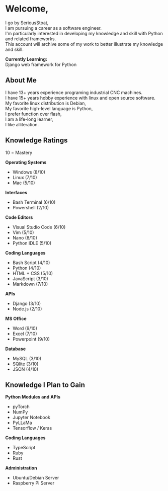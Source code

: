 # Welcome, 
I go by SeriousStoat,  
I am pursuing a career as a software engineer.  
I'm particularly interested in developing my knowledge and skill with Python and related frameworks.  
This account will archive some of my work to better illustrate my knowledge and skill.

**Currently Learning:**  
Django web framework for Python

## About Me
I have 13+ years experience programing industrial CNC machines.  
I have 15+ years hobby experience with linux and open source software.  
My favorite linux distribution is Debian,  
My favorite high-level language is Python,  
I prefer function over flash,  
I am a life-long learner,  
I like alliteration.

## Knowledge Ratings
10 = Mastery

**Operating Systems**
- Windows (8/10)
- Linux (7/10)
- Mac (5/10)

**Interfaces**
- Bash Terminal (6/10)
- Powershell (2/10)

**Code Editors**
- Visual Studio Code (6/10)
- Vim (5/10)
- Nano (8/10)
- Python IDLE (5/10)

**Coding Languages**
- Bash Script (4/10)
- Python (4/10)
- HTML + CSS (5/10)
- JavaScript (3/10)
- Markdown (7/10)

**APIs**
- Django (3/10)
- Node.js (2/10)

**MS Office**
- Word (9/10)
- Excel (7/10)
- Powerpoint (9/10)

**Database**
- MySQL (3/10)
- SQlite (3/10)
- JSON (4/10)

## Knowledge I Plan to Gain
**Python Modules and APIs**
- pyTorch
- NumPy
- Jupyter Notebook
- PyLLaMa
- Tensorflow / Keras

**Coding Languages**
- TypeScript
- Ruby
- Rust

**Administration**
- Ubuntu/Debian Server
- Raspberry Pi Server
